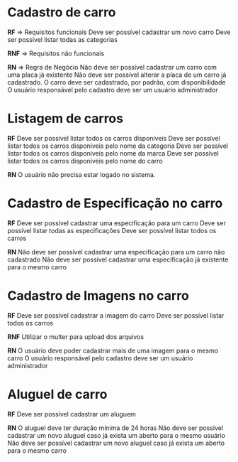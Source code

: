 # Cadastro de carro

**RF** => Requisitos funcionais
Deve ser possível cadastrar um novo carro
Deve ser possível listar todas as categorias

**RNF** => Requisitos não funcionais

**RN** => Regra de Negócio
Não deve ser possível cadastrar um carro com uma placa já existente
Não deve ser possível alterar a placa de um carro já cadastrado.
O carro deve ser cadastrado, por padrão, com disponibilidade
O usuário responsável pelo cadastro deve ser um usuário administrador

# Listagem de carros

**RF**
Deve ser possível listar todos os carros disponíveis
Deve ser possível listar todos os carros disponíveis pelo nome da categoria
Deve ser possível listar todos os carros disponíveis pelo nome da marca
Deve ser possível listar todos os carros disponíveis pelo nome do carro

**RN**
O usuário não precisa estar logado no sistema.

# Cadastro de Especificação no carro

**RF**
Deve ser possível cadastrar uma especificação para um carro
Deve ser possível listar todas as especificações
Deve ser possível listar todos os carros

**RN**
Não deve ser possível cadastrar uma especificação para um carro não cadastrado
Não deve ser possível cadastrar uma especificação já existente para o mesmo carro

# Cadastro de Imagens no carro

**RF**
Deve ser possível cadastrar a imagem do carro
Deve ser possível listar todos os carros

**RNF**
Utilizar o multer para upload dos arquivos

**RN**
O usuário deve poder cadastrar mais de uma imagem para o mesmo carro
O usuário responsável pelo cadastro deve ser um usuário administrador

# Aluguel de carro

**RF**
Deve ser possível cadastrar um aluguem

**RN**
O aluguel deve ter duração mínima de 24 horas
Não deve ser possível cadastrar um novo aluguel caso já exista um aberto para o mesmo usuário
Não deve ser possível cadastrar um novo aluguel caso já exista um aberto para o mesmo carro
